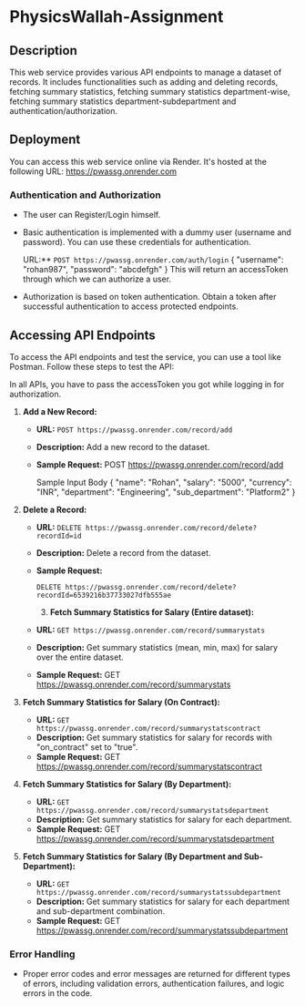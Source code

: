 # PhysicsWallah-Assignment

## Description

This web service provides various API endpoints to manage a dataset of records. It includes functionalities such as adding and deleting records, fetching summary statistics, fetching summary statistics department-wise, fetching summary statistics department-subdepartment and authentication/authorization.

## Deployment

You can access this web service online via Render. It's hosted at the following URL:
https://pwassg.onrender.com

### Authentication and Authorization

- The user can Register/Login himself.
- Basic authentication is implemented with a dummy user (username and password). You can use these credentials for authentication.

  URL:** `POST https://pwassg.onrender.com/auth/login`
  {
      "username": "rohan987", 
      "password": "abcdefgh"
  }
  This will return an accessToken through which we can authorize a user.
  
- Authorization is based on token authentication. Obtain a token after successful authentication to access protected endpoints.

## Accessing API Endpoints

To access the API endpoints and test the service, you can use a tool like Postman. Follow these steps to test the API:

In all APIs, you have to pass the accessToken you got while logging in for authorization.

1. **Add a New Record:**

   - **URL:** `POST https://pwassg.onrender.com/record/add`
   - **Description:** Add a new record to the dataset.
   - **Sample Request:**
        POST https://pwassg.onrender.com/record/add
  
      Sample Input Body
     {
      "name": "Rohan",
      "salary": "5000", "currency": "INR", "department": "Engineering",
      "sub_department": "Platform2"
      }

3. **Delete a Record:**

   - **URL:** `DELETE https://pwassg.onrender.com/record/delete?recordId=id`
   - **Description:** Delete a record from the dataset.
   - **Sample Request:**

     `DELETE https://pwassg.onrender.com/record/delete?recordId=6539216b37733027dfb555ae`

     3. **Fetch Summary Statistics for Salary (Entire dataset):**

   - **URL:** `GET https://pwassg.onrender.com/record/summarystats`
   - **Description:** Get summary statistics (mean, min, max) for salary over the entire dataset.
   - **Sample Request:**
      GET https://pwassg.onrender.com/record/summarystats

4. **Fetch Summary Statistics for Salary (On Contract):**

   - **URL:** `GET https://pwassg.onrender.com/record/summarystatscontract`
   - **Description:** Get summary statistics for salary for records with "on_contract" set to "true".
   - **Sample Request:**
      GET https://pwassg.onrender.com/record/summarystatscontract

5. **Fetch Summary Statistics for Salary (By Department):**

   - **URL:** `GET https://pwassg.onrender.com/record/summarystatsdepartment`
   - **Description:** Get summary statistics for salary for each department.
   - **Sample Request:**
        GET https://pwassg.onrender.com/record/summarystatsdepartment
     

6. **Fetch Summary Statistics for Salary (By Department and Sub-Department):**

   - **URL:** `GET https://pwassg.onrender.com/record/summarystatssubdepartment`
   - **Description:** Get summary statistics for salary for each department and sub-department combination.
   - **Sample Request:**
      GET https://pwassg.onrender.com/record/summarystatssubdepartment
     

### Error Handling

- Proper error codes and error messages are returned for different types of errors, including validation errors, authentication failures, and logic errors in the code.


